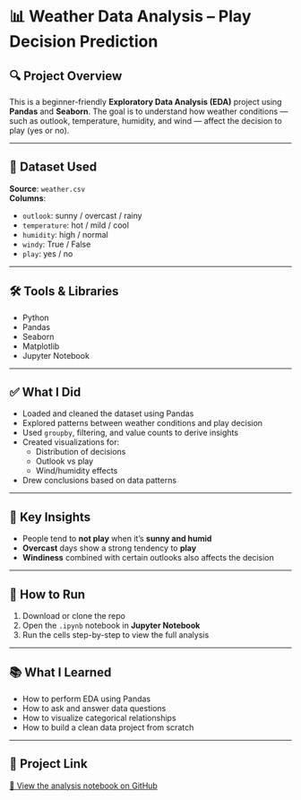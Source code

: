 # 📊 Weather Data Analysis – Play Decision Prediction

## 🔍 Project Overview
This is a beginner-friendly **Exploratory Data Analysis (EDA)** project using **Pandas** and **Seaborn**. The goal is to understand how weather conditions — such as outlook, temperature, humidity, and wind — affect the decision to play (yes or no).

---

## 📁 Dataset Used
**Source**: `weather.csv`  
**Columns**:
- `outlook`: sunny / overcast / rainy  
- `temperature`: hot / mild / cool  
- `humidity`: high / normal  
- `windy`: True / False  
- `play`: yes / no  

---

## 🛠️ Tools & Libraries
- Python  
- Pandas  
- Seaborn  
- Matplotlib  
- Jupyter Notebook  

---

## ✅ What I Did
- Loaded and cleaned the dataset using Pandas  
- Explored patterns between weather conditions and play decision  
- Used `groupby`, filtering, and value counts to derive insights  
- Created visualizations for:
  - Distribution of decisions  
  - Outlook vs play  
  - Wind/humidity effects  
- Drew conclusions based on data patterns  

---

## 📌 Key Insights
- People tend to **not play** when it’s **sunny and humid**  
- **Overcast** days show a strong tendency to **play**  
- **Windiness** combined with certain outlooks also affects the decision  

---

## 🚀 How to Run
1. Download or clone the repo  
2. Open the `.ipynb` notebook in **Jupyter Notebook**  
3. Run the cells step-by-step to view the full analysis  

---

## 📚 What I Learned
- How to perform EDA using Pandas  
- How to ask and answer data questions  
- How to visualize categorical relationships  
- How to build a clean data project from scratch  

---

## 🔗 Project Link
[📘 View the analysis notebook on GitHub](https://github.com/AvinashKotavenuka/weather-data-analysis/blob/main/WeatherDataAnalysis.ipynb)
